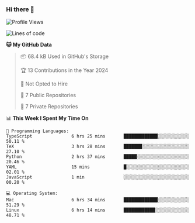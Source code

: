 ### Hi there 👋

<!--
**huayuan4396/huayuan4396** is a ✨ _special_ ✨ repository because its `README.md` (this file) appears on your GitHub profile.

Here are some ideas to get you started:

- 🔭 I’m currently working on ...
- 🌱 I’m currently learning ...
- 👯 I’m looking to collaborate on ...
- 🤔 I’m looking for help with ...
- 💬 Ask me about ...
- 📫 How to reach me: ...
- 😄 Pronouns: ...
- ⚡ Fun fact: ...
-->

<!--START_SECTION:waka-->
![Profile Views](http://img.shields.io/badge/Profile%20Views-0-blue)

![Lines of code](https://img.shields.io/badge/From%20Hello%20World%20I%27ve%20Written-252.2%20thousand%20lines%20of%20code-blue)

**🐱 My GitHub Data** 

> 📦 68.4 kB Used in GitHub's Storage 
 > 
> 🏆 13 Contributions in the Year 2024
 > 
> 🚫 Not Opted to Hire
 > 
> 📜 7 Public Repositories 
 > 
> 🔑 7 Private Repositories 
 > 
📊 **This Week I Spent My Time On** 

```text
💬 Programming Languages: 
TypeScript               6 hrs 25 mins       █████████████░░░░░░░░░░░░   50.11 % 
TeX                      3 hrs 28 mins       ███████░░░░░░░░░░░░░░░░░░   27.10 % 
Python                   2 hrs 37 mins       █████░░░░░░░░░░░░░░░░░░░░   20.46 % 
YAML                     15 mins             █░░░░░░░░░░░░░░░░░░░░░░░░   02.01 % 
JavaScript               1 min               ░░░░░░░░░░░░░░░░░░░░░░░░░   00.20 % 

💻 Operating System: 
Mac                      6 hrs 34 mins       █████████████░░░░░░░░░░░░   51.29 % 
Linux                    6 hrs 14 mins       ████████████░░░░░░░░░░░░░   48.71 % 
```


<!--END_SECTION:waka-->
